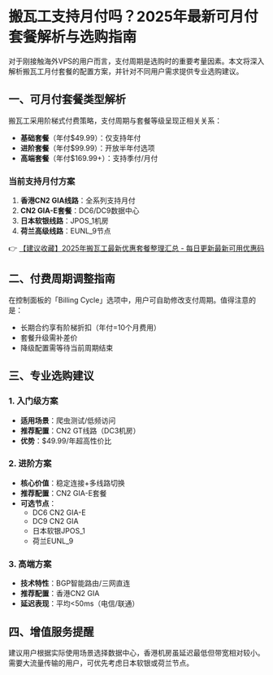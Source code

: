 # 搬瓦工支持月付吗？2025年最新可月付套餐解析与选购指南

对于刚接触海外VPS的用户而言，支付周期是选购时的重要考量因素。本文将深入解析搬瓦工月付套餐的配置方案，并针对不同用户需求提供专业选购建议。

## 一、可月付套餐类型解析
搬瓦工采用阶梯式付费策略，支付周期与套餐等级呈现正相关关系：
- **基础套餐**（年付$49.99）：仅支持年付
- **进阶套餐**（年付$99.99）：开放半年付选项
- **高端套餐**（年付$169.99+）：支持季付/月付

### 当前支持月付方案
1. **香港CN2 GIA线路**：全系列支持月付
2. **CN2 GIA-E套餐**：DC6/DC9数据中心
3. **日本软银线路**：JPOS_1机房
4. **荷兰高级线路**：EUNL_9节点

👉 [【建议收藏】2025年搬瓦工最新优惠套餐整理汇总 - 每日更新最新可用优惠码](https://bit.ly/banwagon)

## 二、付费周期调整指南
在控制面板的「Billing Cycle」选项中，用户可自助修改支付周期。值得注意的是：
- 长期合约享有阶梯折扣（年付=10个月费用）
- 套餐升级需补差价
- 降级配置需等待当前周期结束

## 三、专业选购建议
### 1. 入门级方案
- **适用场景**：爬虫测试/低频访问
- **推荐配置**：CN2 GT线路（DC3机房）
- **优势**：$49.99/年超高性价比

### 2. 进阶方案
- **核心价值**：稳定连接+多线路切换
- **推荐配置**：CN2 GIA-E套餐
- **可选节点**：
  - DC6 CN2 GIA-E
  - DC9 CN2 GIA
  - 日本软银JPOS_1
  - 荷兰EUNL_9

### 3. 高端方案
- **技术特性**：BGP智能路由/三网直连
- **推荐配置**：香港CN2 GIA
- **延迟表现**：平均<50ms（电信/联通）

## 四、增值服务提醒
建议用户根据实际使用场景选择数据中心，香港机房虽延迟最低但带宽相对较小。需要大流量传输的用户，可优先考虑日本软银或荷兰节点。